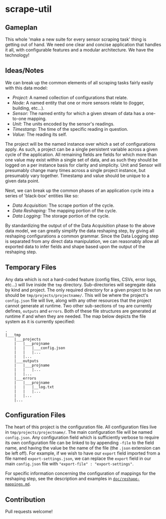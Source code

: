 # scrape-util

## Gameplan

This whole 'make a new suite for every sensor scraping task'
thing is getting out of hand.  We need one clear and concise
application that handles it all, with configurable features
and a modular architecture.  We have the technology!

## Ideas/Notes

We can break up the common elements of all scraping tasks fairly
easily with this data model:

- *Project:* A named collection of configurations that relate.
- *Node:* A named entity that one or more sensors relate to
(logger, building, etc...).
- *Sensor:* The named entity for which a given stream of
data has a one-to-one mapping.
- *Unit:* The units encoded by the sensor's readings.
- *Timestamp:* The time of the specific reading in question.
- *Value:* The reading its self.

The project will be the named instance over which a set of
configurations apply.  As such, a project can be a single persistent
variable across a given cycle of the application.  All remaining
fields are fields for which more than one value may exist within a single
set of data, and as such they should be logged on a
per instance basis for clarity and simplicity.
Unit and Sensor will presumably change many times across
a single project instance, but presumably vary together.
Timestamp and value should be unique to a given data point.

Next, we can break up the common phases of an application cycle into
a series of 'black-box' entities like so:

- *Data Acquisition:* The scrape portion of the cycle.
- *Data Reshaping:* The mapping portion of the cycle.
- *Data Logging:* The storage portion of the cycle.

By standardizing the output of of the Data Acquisition phase
to the above data model, we can greatly simplify the data reshaping
step, by giving all reshaping configurations a common grammar.
Since the Data Logging step is separated from any direct data
manipulation, we can reasonably allow all exported data to infer
fields and shape based upon the output of the reshaping step.

## Temporary Files

Any data which is not a hard-coded feature (config files,
CSVs, error logs, etc...) will live inside the `tmp` directory.
Sub-directories will segregate data by kind and project.  The only
required directory for a given project to be run should be
`tmp/projects/projectname/`.  This will be where the project's
`config.json` file will live, along with any other resources that
the project cannot generate at runtime.  Two other
sub-sections of `tmp` are currently defines, `outputs` and `errors`.
Both of these file structures are generated at runtime if and when
they are needed.  The map below depicts the file system
as it is currently specified:

````
.
|___tmp
    |___projects
    |   |___projname
    |   |   |___config.json
    |   |   |...
    |   |...
    |___outputs
    |   |___projname
    |   |   |...
    |   |...
    |___errors
    |   |___projname
    |   |   |__log.txt
    |   |   |...
    |   |...
    |...

````

## Configuration Files

The heart of this project is the configuration file.
All configuration files live in `tmp/projects/projectname/`.
The main configuration file will be named `config.json`.
Any configuration field which is sufficiently verbose to
require its own configuration file can be linked to by
appending `-file` to the field name, and having the value
be the name of the file (the `.json` extension can be left off).
For example, if we wish to have our `export` field imported from
a file named `export-settings.json`, we can replace the `export` field
in our main `config.json` file with `"export-file" : "export-settings"`.

For specific information concerning the configuration of
mappings for the reshaping step, see the description and examples
in [`doc/reshape-mappings.md`](./doc/reshape-mappings.md).


## Contribution

Pull requests welcome!
